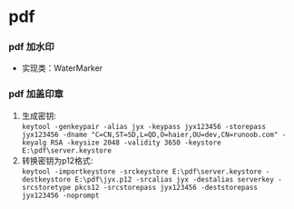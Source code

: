 # pdf

### pdf 加水印

+ 实现类：WaterMarker

### pdf 加盖印章

   1. 生成密钥:<br>
    `keytool -genkeypair -alias jyx -keypass jyx123456 -storepass jyx123456 -dname "C=CN,ST=SD,L=QD,O=haier,OU=dev,CN=runoob.com" -keyalg RSA -keysize 2048 -validity 3650 -keystore E:\pdf\server.keystore`
   2. 转换密钥为p12格式:<br>
    `keytool -importkeystore -srckeystore E:\pdf\server.keystore -destkeystore E:\pdf\jyx.p12 -srcalias jyx -destalias serverkey -srcstoretype pkcs12 -srcstorepass jyx123456 -deststorepass jyx123456 -noprompt`
   
